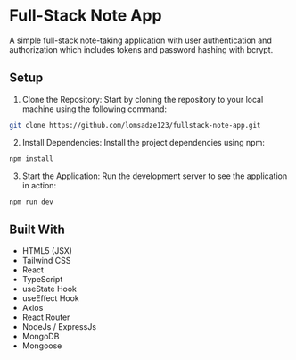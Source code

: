 # Full-Stack Note App

A simple full-stack note-taking application with user authentication and authorization which includes tokens and password hashing with bcrypt.

## Setup

1. Clone the Repository: Start by cloning the repository to your local machine using the following command:

```bash
git clone https://github.com/lomsadze123/fullstack-note-app.git
```

2. Install Dependencies: Install the project dependencies using npm:

```bash
npm install
```

3. Start the Application: Run the development server to see the application in action:

```bash
npm run dev
```

## Built With
-  HTML5 (JSX)
- Tailwind CSS
- React
- TypeScript
- useState Hook
- useEffect Hook
- Axios
- React Router
- NodeJs / ExpressJs
- MongoDB
- Mongoose
